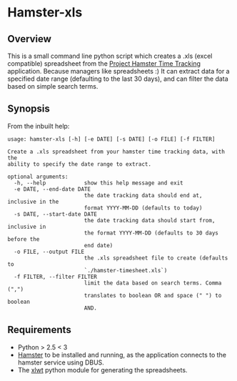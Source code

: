 # Hamster-xls

## Overview

This is a small command line python script which creates a .xls (excel
compatible) spreadsheet from the
[Project Hamster Time Tracking](http://projecthamster.wordpress.com/)
application. Because managers like spreadsheets :) It can extract data
for a specified date range (defaulting to the last 30 days), and can
filter the data based on simple search terms.

## Synopsis

From the inbuilt help:

    usage: hamster-xls [-h] [-e DATE] [-s DATE] [-o FILE] [-f FILTER]
    
    Create a .xls spreadsheet from your hamster time tracking data, with the
    ability to specify the date range to extract.
    
    optional arguments:
      -h, --help            show this help message and exit
      -e DATE, --end-date DATE
                            the date tracking data should end at, inclusive in the
                            format YYYY-MM-DD (defaults to today)
      -s DATE, --start-date DATE
                            the date tracking data should start from, inclusive in
                            the format YYYY-MM-DD (defaults to 30 days before the
                            end date)
      -o FILE, --output FILE
                            the .xls spreadsheet file to create (defaults to
                            `./hamster-timesheet.xls`)
      -f FILTER, --filter FILTER
                            limit the data based on search terms. Comma (",")
                            translates to boolean OR and space (" ") to boolean
                            AND.

## Requirements

- Python > 2.5 < 3
- [Hamster](http://projecthamster.wordpress.com/) to be installed and
  running, as the application connects to the hamster service using
  DBUS.
- The [xlwt](http://pypi.python.org/pypi/xlwt) python module for
  generating the spreadsheets.
